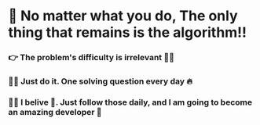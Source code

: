 # 👺 No matter what you do, The only thing that remains is the algorithm‼️


### 👉 The problem's difficulty is irrelevant 🏃‍♂️
### 🧑‍💻 Just do it. One solving question every day 🔥
### 💁‍♂️ I belive 🌻. Just follow those daily, and I am going to become an amazing developer 🌝



<!-- This is a auto push repository for Baekjoon Online Judge created with [BaekjoonHub](https://github.com/BaekjoonHub/BaekjoonHub).-->

